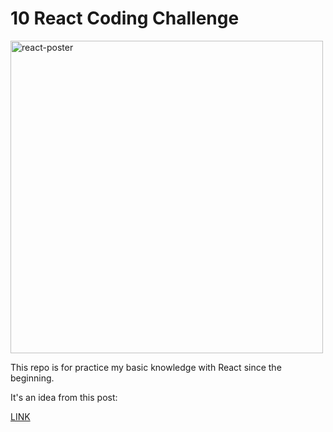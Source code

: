 # 10 React Coding Challenge

<img src="https://www.datocms-assets.com/14946/1638186862-reactjs.png?auto=format&fit=max&w=1200" alt="react-poster" width="500px">

This repo is for practice my basic knowledge with React since the beginning.

It's an idea from this post:

<a href="https://dev.to/frontendengineer/10-reactjs-coding-exercises-with-codepen-exercise-and-solution--22k7">LINK</a>